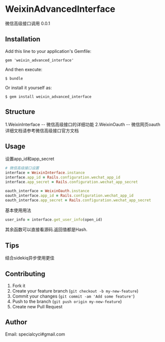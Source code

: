 # WeixinAdvancedInterface
微信高级接口调用 0.0.1

## Installation

Add this line to your application's Gemfile:

    gem 'weixin_advanced_interface'

And then execute:

    $ bundle

Or install it yourself as:

    $ gem install weixin_advanced_interface

## Structure
1.WeixinInterface -- 微信高级接口的详细功能
2.WeixinOauth     -- 微信网页oauth
详细文档请参考微信高级接口官方文档

## Usage
设置app_id和app_secret
```ruby
# 微信高级接口设置
interface = WeixinInterface.instance
interface.app_id = Rails.configuration.wechat_app_id
interface.app_secret = Rails.configuration.wechat_app_secret

oauth_interface = WeixinOauth.instance
oauth_interface.app_id = Rails.configuration.wechat_app_id
oauth_interface.app_secret = Rails.configuration.wechat_app_secret
```
基本使用用法
```ruby
user_info = interface.get_user_info(open_id)
```
其余函数可以直接看源码.返回值都是Hash.

## Tips
结合sidekiq异步使用更佳

## Contributing

1. Fork it
2. Create your feature branch (`git checkout -b my-new-feature`)
3. Commit your changes (`git commit -am 'Add some feature'`)
4. Push to the branch (`git push origin my-new-feature`)
5. Create new Pull Request

## Author
Email: specialcyci#gmail.com